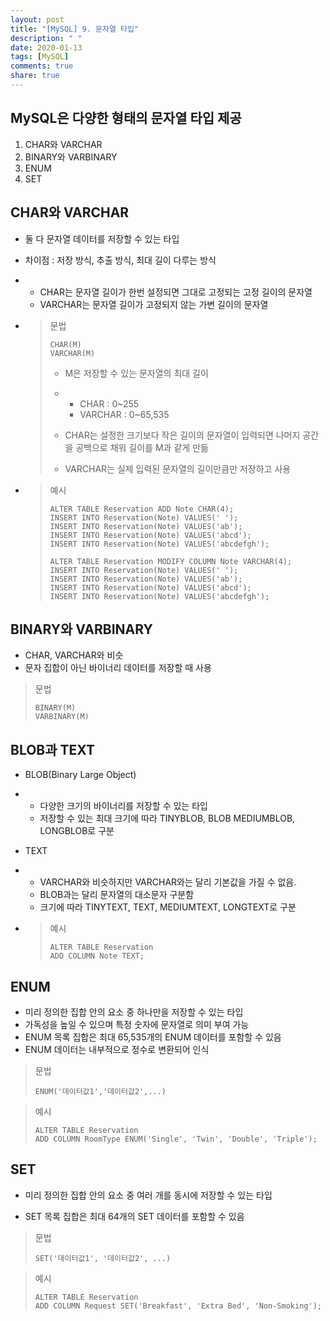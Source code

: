 ```yaml
---
layout: post
title: "[MySQL] 9. 문자열 타입"
description: " "
date: 2020-01-13
tags: [MySQL]
comments: true
share: true
---
```


## MySQL은 다양한 형태의 문자열 타입 제공

1. CHAR와 VARCHAR
2. BINARY와 VARBINARY
3. ENUM
4. SET

 

## CHAR와 VARCHAR

- 둘 다 문자열 데이터를 저장할 수 있는 타입

- 차이점 : 저장 방식, 추출 방식, 최대 길이 다루는 방식

- - CHAR는 문자열 길이가 한번 설정되면 그대로 고정되는 고정 길이의 문자열
  - VARCHAR는 문자열 길이가 고정되지 않는 가변 길이의 문자열

- > 문법
  >
  > ```mysql
  > CHAR(M)
  > VARCHAR(M)
  > ```
  >
  > - M은 저장할 수 있는 문자열의 최대 길이
  >
  > - - CHAR : 0~255
  >   - VARCHAR : 0~65,535
  >
  > - CHAR는 설정한 크기보다 작은 길이의 문자열이 입력되면 나머지 공간을 공백으로 채워 길이를 M과 같게 만듦
  >
  > - VARCHAR는 실제 입력된 문자열의 길이만큼만 저장하고 사용

- > 예시
  >
  > ```mysql
  > ALTER TABLE Reservation ADD Note CHAR(4);
  > INSERT INTO Reservation(Note) VALUES(' ');
  > INSERT INTO Reservation(Note) VALUES('ab');
  > INSERT INTO Reservation(Note) VALUES('abcd');
  > INSERT INTO Reservation(Note) VALUES('abcdefgh');
  >  
  > ALTER TABLE Reservation MODIFY COLUMN Note VARCHAR(4);
  > INSERT INTO Reservation(Note) VALUES(' ');
  > INSERT INTO Reservation(Note) VALUES('ab');
  > INSERT INTO Reservation(Note) VALUES('abcd');
  > INSERT INTO Reservation(Note) VALUES('abcdefgh');
  > ```



## BINARY와 VARBINARY

- CHAR, VARCHAR와 비슷
- 문자 집합이 아닌 바이너리 데이터를 저장할 때 사용

> 문법
>
> ```mysql
> BINARY(M)
> VARBINARY(M)
> ```



## BLOB과 TEXT

- BLOB(Binary Large Object)

- - 다양한 크기의 바이너리를 저장할 수 있는 타입
  - 저장할 수 있는 최대 크기에 따라 TINYBLOB, BLOB MEDIUMBLOB, LONGBLOB로 구분

- TEXT

- - VARCHAR와 비슷하지만 VARCHAR와는 달리 기본값을 가질 수 없음.
  - BLOB과는 달리 문자열의 대소문자 구분함
  - 크기에 따라 TINYTEXT, TEXT, MEDIUMTEXT, LONGTEXT로 구분

- > 예시
  >
  > ```mysql
  > ALTER TABLE Reservation
  > ADD COLUMN Note TEXT;
  > ```



## ENUM

- 미리 정의한 집합 안의 요소 중 하나만을 저장할 수 있는 타입
- 가독성을 높일 수 있으며 특정 숫자에 문자열로 의미 부여 가능
- ENUM 목록 집합은 최대 65,535개의 ENUM 데이터를 포함할 수 있음
- ENUM 데이터는 내부적으로 정수로 변환되어 인식

> 문법
>
> ```mysql
> ENUM('데이터값1','데이터값2',...)
> ```

> 예시
>
> ```mysql
> ALTER TABLE Reservation
> ADD COLUMN RoomType ENUM('Single', 'Twin', 'Double', 'Triple');
> ```



## SET

* 미리 정의한 집합 안의 요소 중 여러 개를 동시에 저장할 수 있는 타입

* SET 목록 집합은 최대 64개의 SET 데이터를 포함할 수 있음

> 문법
>
> ```mysql
> SET('데이터값1', '데이터값2', ...)
> ```

> 예시
>
> ```mysql
> ALTER TABLE Reservation
> ADD COLUMN Request SET('Breakfast', 'Extra Bed', 'Non-Smoking');
> ```